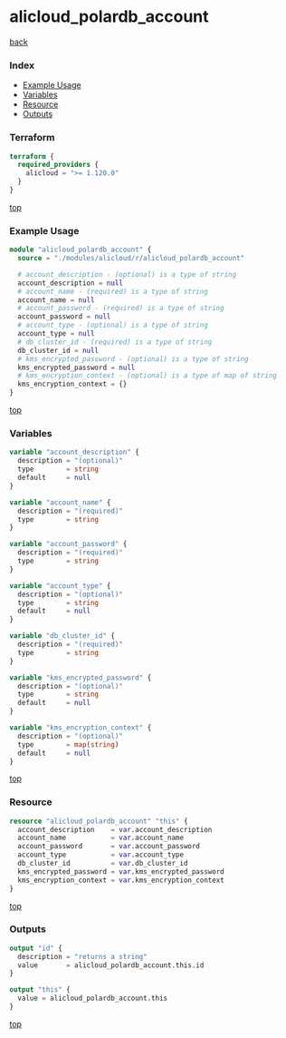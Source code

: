 # alicloud_polardb_account

[back](../alicloud.md)

### Index

- [Example Usage](#example-usage)
- [Variables](#variables)
- [Resource](#resource)
- [Outputs](#outputs)

### Terraform

```terraform
terraform {
  required_providers {
    alicloud = ">= 1.120.0"
  }
}
```

[top](#index)

### Example Usage

```terraform
module "alicloud_polardb_account" {
  source = "./modules/alicloud/r/alicloud_polardb_account"

  # account_description - (optional) is a type of string
  account_description = null
  # account_name - (required) is a type of string
  account_name = null
  # account_password - (required) is a type of string
  account_password = null
  # account_type - (optional) is a type of string
  account_type = null
  # db_cluster_id - (required) is a type of string
  db_cluster_id = null
  # kms_encrypted_password - (optional) is a type of string
  kms_encrypted_password = null
  # kms_encryption_context - (optional) is a type of map of string
  kms_encryption_context = {}
}
```

[top](#index)

### Variables

```terraform
variable "account_description" {
  description = "(optional)"
  type        = string
  default     = null
}

variable "account_name" {
  description = "(required)"
  type        = string
}

variable "account_password" {
  description = "(required)"
  type        = string
}

variable "account_type" {
  description = "(optional)"
  type        = string
  default     = null
}

variable "db_cluster_id" {
  description = "(required)"
  type        = string
}

variable "kms_encrypted_password" {
  description = "(optional)"
  type        = string
  default     = null
}

variable "kms_encryption_context" {
  description = "(optional)"
  type        = map(string)
  default     = null
}
```

[top](#index)

### Resource

```terraform
resource "alicloud_polardb_account" "this" {
  account_description    = var.account_description
  account_name           = var.account_name
  account_password       = var.account_password
  account_type           = var.account_type
  db_cluster_id          = var.db_cluster_id
  kms_encrypted_password = var.kms_encrypted_password
  kms_encryption_context = var.kms_encryption_context
}
```

[top](#index)

### Outputs

```terraform
output "id" {
  description = "returns a string"
  value       = alicloud_polardb_account.this.id
}

output "this" {
  value = alicloud_polardb_account.this
}
```

[top](#index)